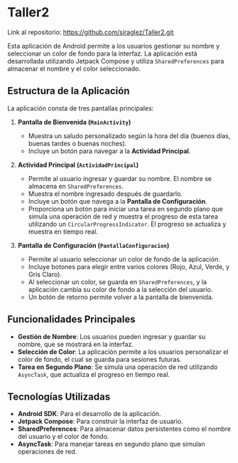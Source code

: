 # Taller2
 
Link al repositorio: https://github.com/siraglez/Taller2.git

Esta aplicación de Android permite a los usuarios gestionar su nombre y seleccionar un color de fondo para la interfaz. La aplicación está desarrollada utilizando Jetpack Compose y utiliza `SharedPreferences` para almacenar el nombre y el color seleccionado.

## Estructura de la Aplicación

La aplicación consta de tres pantallas principales:

1. **Pantalla de Bienvenida (`MainActivity`)**
   - Muestra un saludo personalizado según la hora del día (buenos días, buenas tardes o buenas noches).
   - Incluye un botón para navegar a la **Actividad Principal**.

2. **Actividad Principal (`ActividadPrincipal`)**
   - Permite al usuario ingresar y guardar su nombre. El nombre se almacena en `SharedPreferences`.
   - Muestra el nombre ingresado después de guardarlo.
   - Incluye un botón que navega a la **Pantalla de Configuración**.
   - Proporciona un botón para iniciar una tarea en segundo plano que simula una operación de red y muestra el progreso de esta tarea utilizando un `CircularProgressIndicator`. El progreso se actualiza y muestra en tiempo real.

3. **Pantalla de Configuración (`PantallaConfiguracion`)**
   - Permite al usuario seleccionar un color de fondo de la aplicación.
   - Incluye botones para elegir entre varios colores (Rojo, Azul, Verde, y Gris Claro).
   - Al seleccionar un color, se guarda en `SharedPreferences`, y la aplicación cambia su color de fondo a la selección del usuario.
   - Un botón de retorno permite volver a la pantalla de bienvenida.

## Funcionalidades Principales

- **Gestión de Nombre**: Los usuarios pueden ingresar y guardar su nombre, que se mostrará en la interfaz.
- **Selección de Color**: La aplicación permite a los usuarios personalizar el color de fondo, el cual se guarda para sesiones futuras.
- **Tarea en Segundo Plano**: Se simula una operación de red utilizando `AsyncTask`, que actualiza el progreso en tiempo real.

## Tecnologías Utilizadas

- **Android SDK**: Para el desarrollo de la aplicación.
- **Jetpack Compose**: Para construir la interfaz de usuario.
- **SharedPreferences**: Para almacenar datos persistentes como el nombre del usuario y el color de fondo.
- **AsyncTask**: Para manejar tareas en segundo plano que simulan operaciones de red.
